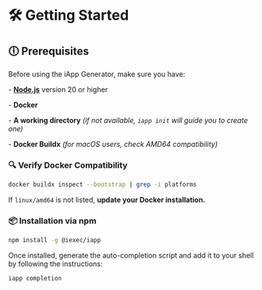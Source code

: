 # 🛠 Getting Started

## 🕕 Prerequisites

Before using the iApp Generator, make sure you have:

\- [**Node.js**](https://nodejs.org/en/) version 20 or higher

\- **Docker**

\- **A working directory** _(if not available, `iapp init` will guide you to
create one)_

\- **Docker Buildx** _(for macOS users, check AMD64 compatibility)_

### 🔍 Verify Docker Compatibility

```bash
docker buildx inspect --bootstrap | grep -i platforms
```

If `linux/amd64` is not listed, **update your Docker installation.**

### 📦 Installation via npm

```bash
npm install -g @iexec/iapp
```

Once installed, generate the auto-completion script and add it to your shell by
following the instructions:

```bash
iapp completion
```
